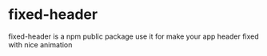 # fixed-header
fixed-header is a npm public package use it for make your app header fixed with nice animation  
